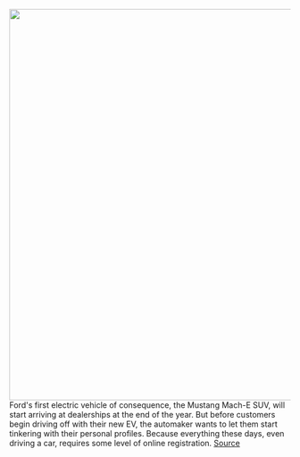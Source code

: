<img src='https://cdn.vox-cdn.com/thumbor/eKORAIh8Fq2g-z1oAh4reqtCXA4=/0x0:2040x1360/1200x800/filters:focal(857x517:1183x843)/cdn.vox-cdn.com/uploads/chorus_image/image/67353908/sokane_191117_3793_5881.0.jpg' width='700px' /><br/>
Ford's first electric vehicle of consequence, the Mustang Mach-E SUV, will start arriving at dealerships at the end of the year. But before customers begin driving off with their new EV, the automaker wants to let them start tinkering with their personal profiles. Because everything these days, even driving a car, requires some level of online registration.
<a href='https://www.theverge.com/2020/9/4/21421148/ford-mustang-mach-e-personalize-profile-fordpass-app'> Source <a/>